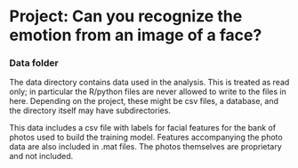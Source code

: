 # Project: Can you recognize the emotion from an image of a face?

### Data folder

The data directory contains data used in the analysis. This is treated as read only; in particular the R/python files are never allowed to write to the files in here. Depending on the project, these might be csv files, a database, and the directory itself may have subdirectories.

This data includes a csv file with labels for facial features for the bank of photos used to build the training model. 
Features accompanying the photo data are also included in .mat files. The photos themselves are proprietary and not included.
